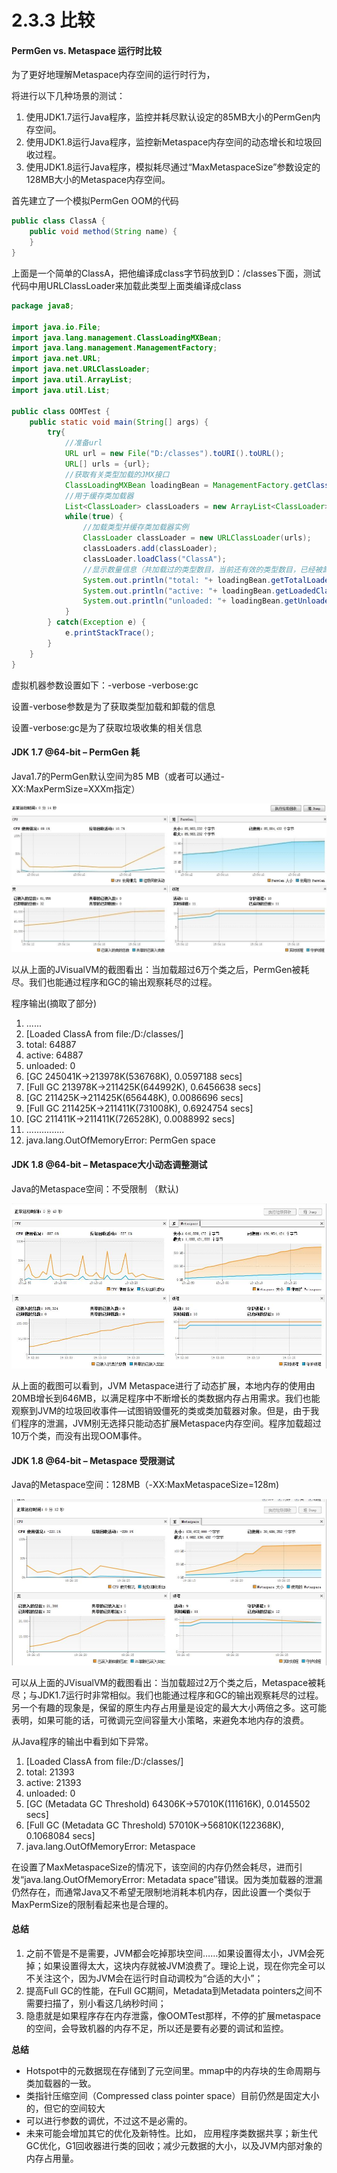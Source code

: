 # 2.3.3 比较

#### PermGen vs. Metaspace 运行时比较

  为了更好地理解Metaspace内存空间的运行时行为，

  将进行以下几种场景的测试：

1. 使用JDK1.7运行Java程序，监控并耗尽默认设定的85MB大小的PermGen内存空间。
2. 使用JDK1.8运行Java程序，监控新Metaspace内存空间的动态增长和垃圾回收过程。
3. 使用JDK1.8运行Java程序，模拟耗尽通过“MaxMetaspaceSize”参数设定的128MB大小的Metaspace内存空间。

首先建立了一个模拟PermGen OOM的代码

```java
public class ClassA {
    public void method(String name) {
    }
}
```

上面是一个简单的ClassA，把他编译成class字节码放到D：/classes下面，测试代码中用URLClassLoader来加载此类型上面类编译成class

```java
package java8;

import java.io.File;
import java.lang.management.ClassLoadingMXBean;
import java.lang.management.ManagementFactory;
import java.net.URL;
import java.net.URLClassLoader;
import java.util.ArrayList;
import java.util.List;

public class OOMTest {
    public static void main(String[] args) {  
        try{  
            //准备url  
            URL url = new File("D:/classes").toURI().toURL();  
            URL[] urls = {url};  
            //获取有关类型加载的JMX接口  
            ClassLoadingMXBean loadingBean = ManagementFactory.getClassLoadingMXBean();  
            //用于缓存类加载器  
            List<ClassLoader> classLoaders = new ArrayList<ClassLoader>();  
            while(true) {  
                //加载类型并缓存类加载器实例  
                ClassLoader classLoader = new URLClassLoader(urls);  
                classLoaders.add(classLoader);  
                classLoader.loadClass("ClassA");  
                //显示数量信息（共加载过的类型数目，当前还有效的类型数目，已经被卸载的类型数目）  
                System.out.println("total: "+ loadingBean.getTotalLoadedClassCount());  
                System.out.println("active: "+ loadingBean.getLoadedClassCount());  
                System.out.println("unloaded: "+ loadingBean.getUnloadedClassCount());  
            }  
        } catch(Exception e) {  
            e.printStackTrace();  
        }  
    }
}
```

虚拟机器参数设置如下：-verbose -verbose:gc

设置-verbose参数是为了获取类型加载和卸载的信息

设置-verbose:gc是为了获取垃圾收集的相关信息

#### JDK 1.7 @64-bit – PermGen 耗

Java1.7的PermGen默认空间为85 MB（或者可以通过-XX:MaxPermSize=XXXm指定）

![](../../../.gitbook/assets/image%20%2888%29.png)

以从上面的JVisualVM的截图看出：当加载超过6万个类之后，PermGen被耗尽。我们也能通过程序和GC的输出观察耗尽的过程。

程序输出\(摘取了部分\)

1. ......  
2. \[Loaded ClassA from file:/D:/classes/\]  
3. total: 64887 
4. active: 64887 
5. unloaded: 0 
6. \[GC 245041K-&gt;213978K\(536768K\), 0.0597188 secs\]  
7. \[Full GC 213978K-&gt;211425K\(644992K\), 0.6456638 secs\]  
8. \[GC 211425K-&gt;211425K\(656448K\), 0.0086696 secs\]  
9. \[Full GC 211425K-&gt;211411K\(731008K\), 0.6924754 secs\]  
10. \[GC 211411K-&gt;211411K\(726528K\), 0.0088992 secs\]  
11. ...............  
12. java.lang.OutOfMemoryError: PermGen space 

#### JDK 1.8 @64-bit – Metaspace大小动态调整测试

Java的Metaspace空间：不受限制 （默认\)

![](../../../.gitbook/assets/image%20%28343%29.png)

从上面的截图可以看到，JVM Metaspace进行了动态扩展，本地内存的使用由20MB增长到646MB，以满足程序中不断增长的类数据内存占用需求。我们也能观察到JVM的垃圾回收事件—试图销毁僵死的类或类加载器对象。但是，由于我们程序的泄漏，JVM别无选择只能动态扩展Metaspace内存空间。程序加载超过10万个类，而没有出现OOM事件。

#### JDK 1.8 @64-bit – Metaspace 受限测试

Java的Metaspace空间：128MB（-XX:MaxMetaspaceSize=128m\)

![](../../../.gitbook/assets/image%20%28275%29.png)

可以从上面的JVisualVM的截图看出：当加载超过2万个类之后，Metaspace被耗尽；与JDK1.7运行时非常相似。我们也能通过程序和GC的输出观察耗尽的过程。另一个有趣的现象是，保留的原生内存占用量是设定的最大大小两倍之多。这可能表明，如果可能的话，可微调元空间容量大小策略，来避免本地内存的浪费。

从Java程序的输出中看到如下异常。

1. \[Loaded ClassA from file:/D:/classes/\]  
2. total: 21393 
3. active: 21393 
4. unloaded: 0 
5. \[GC \(Metadata GC Threshold\) 64306K-&gt;57010K\(111616K\), 0.0145502 secs\]  
6. \[Full GC \(Metadata GC Threshold\) 57010K-&gt;56810K\(122368K\), 0.1068084 secs\]  
7. java.lang.OutOfMemoryError: Metaspace 

在设置了MaxMetaspaceSize的情况下，该空间的内存仍然会耗尽，进而引发“java.lang.OutOfMemoryError: Metadata space”错误。因为类加载器的泄漏仍然存在，而通常Java又不希望无限制地消耗本机内存，因此设置一个类似于MaxPermSize的限制看起来也是合理的。

#### 总结

1. 之前不管是不是需要，JVM都会吃掉那块空间……如果设置得太小，JVM会死掉；如果设置得太大，这块内存就被JVM浪费了。理论上说，现在你完全可以不关注这个，因为JVM会在运行时自动调校为“合适的大小”；
2. 提高Full GC的性能，在Full GC期间，Metadata到Metadata pointers之间不需要扫描了，别小看这几纳秒时间；
3. 隐患就是如果程序存在内存泄露，像OOMTest那样，不停的扩展metaspace的空间，会导致机器的内存不足，所以还是要有必要的调试和监控。

**总结**

* Hotspot中的元数据现在存储到了元空间里。mmap中的内存块的生命周期与类加载器的一致。
* 类指针压缩空间（Compressed class pointer space）目前仍然是固定大小的，但它的空间较大
* 可以进行参数的调优，不过这不是必需的。
* 未来可能会增加其它的优化及新特性。比如， 应用程序类数据共享；新生代GC优化，G1回收器进行类的回收；减少元数据的大小，以及JVM内部对象的内存占用量。

